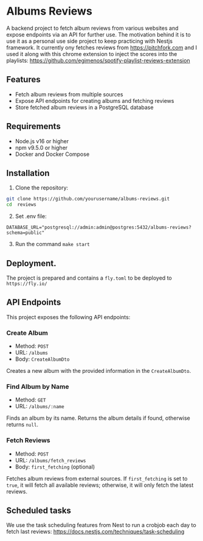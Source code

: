 # Albums Reviews

A backend project to fetch album reviews from various websites and expose endpoints via an API for further use. The motivation behind it is to use it as a personal use side project to keep practicing with Nestjs framework. It currently ony fetches reviews from https://pitchfork.com and I used it along with this chrome extension to  inject the scores into the playlists: https://github.com/egimenos/spotify-playlist-reviews-extension

## Features

- Fetch album reviews from multiple sources
- Expose API endpoints for creating albums and fetching reviews
- Store fetched album reviews in a PostgreSQL database

## Requirements

- Node.js v16 or higher
- npm v9.5.0 or higher
- Docker and Docker Compose

## Installation

1. Clone the repository:

```bash
git clone https://github.com/yourusername/albums-reviews.git
cd  reviews
```

2. Set .env file:

`DATABASE_URL="postgresql://admin:admin@postgres:5432/albums-reviews?schema=public"`

3. Run the command `make start`

## Deployment.

The project is prepared and contains a `fly.toml` to be deployed to `https://fly.io/`

## API Endpoints

This project exposes the following API endpoints:

### Create Album

- Method: `POST`
- URL: `/albums`
- Body: `CreateAlbumDto`

Creates a new album with the provided information in the `CreateAlbumDto`.

### Find Album by Name

- Method: `GET`
- URL: `/albums/:name`

Finds an album by its name. Returns the album details if found, otherwise returns `null`.

### Fetch Reviews

- Method: `POST`
- URL: `/albums/fetch_reviews`
- Body: `first_fetching` (optional)

Fetches album reviews from external sources. If `first_fetching` is set to `true`, it will fetch all available reviews; otherwise, it will only fetch the latest reviews.

## Scheduled tasks

We use the task scheduling features from Nest to run a crobjob each day to fetch last reviews: https://docs.nestjs.com/techniques/task-scheduling
